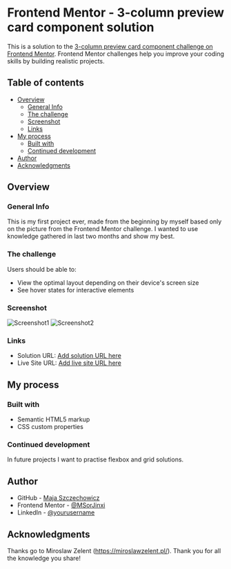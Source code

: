 # Frontend Mentor - 3-column preview card component solution

This is a solution to the [3-column preview card component challenge on Frontend Mentor](https://www.frontendmentor.io/challenges/3column-preview-card-component-pH92eAR2-). Frontend Mentor challenges help you improve your coding skills by building realistic projects. 

## Table of contents

- [Overview](#overview)
  - [General Info](#general-info)
  - [The challenge](#the-challenge)
  - [Screenshot](#screenshot)
  - [Links](#links)
- [My process](#my-process)
  - [Built with](#built-with)
  - [Continued development](#continued-development)
- [Author](#author)
- [Acknowledgments](#acknowledgments)



## Overview


### General Info

This is my first project ever, made from the beginning by myself based only on the picture from the Frontend Mentor challenge. I wanted to use knowledge gathered in last two months and show my best.  

### The challenge

Users should be able to:

- View the optimal layout depending on their device's screen size
- See hover states for interactive elements

### Screenshot

![Screenshot1](images/screenshot1.jpg)
![Screenshot2](images/screenshot2.jpg)

### Links

- Solution URL: [Add solution URL here](https://your-solution-url.com)
- Live Site URL: [Add live site URL here](https://your-live-site-url.com)



## My process


### Built with

- Semantic HTML5 markup
- CSS custom properties

### Continued development

In future projects I want to practise flexbox and grid solutions.



## Author

- GitHub - [Maja Szczechowicz](https://github.com/majaszczechowicz)
- Frontend Mentor - [@MSorJinxi](https://www.frontendmentor.io/profile/MSorJinxi)
- LinkedIn - [@yourusername](https://www.linkedin.com/in/maja-szczechowicz-5476a41a2/)



## Acknowledgments

Thanks go to Miroslaw Zelent (https://miroslawzelent.pl/). Thank you for all the knowledge you share! 